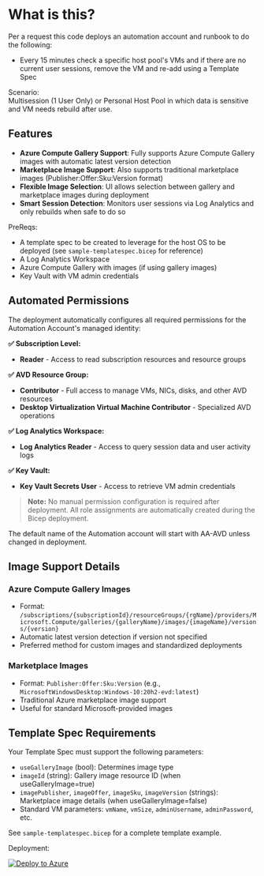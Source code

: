 # What is this?

Per a request this code deploys an automation account and runbook to do the following:  
- Every 15 minutes check a specific host pool's VMs and if there are no current user sessions, remove the VM and re-add using a Template Spec

Scenario:  
Multisession (1 User Only) or Personal Host Pool in which data is sensitive and VM needs rebuild after use.

## Features
- **Azure Compute Gallery Support**: Fully supports Azure Compute Gallery images with automatic latest version detection
- **Marketplace Image Support**: Also supports traditional marketplace images (Publisher:Offer:Sku:Version format)
- **Flexible Image Selection**: UI allows selection between gallery and marketplace images during deployment
- **Smart Session Detection**: Monitors user sessions via Log Analytics and only rebuilds when safe to do so

PreReqs: 
- A template spec to be created to leverage for the host OS to be deployed (see `sample-templatespec.bicep` for reference)
- A Log Analytics Workspace
- Azure Compute Gallery with images (if using gallery images)
- Key Vault with VM admin credentials

## Automated Permissions

The deployment automatically configures all required permissions for the Automation Account's managed identity:

**✅ Subscription Level:**
- **Reader** - Access to read subscription resources and resource groups

**✅ AVD Resource Group:**
- **Contributor** - Full access to manage VMs, NICs, disks, and other AVD resources
- **Desktop Virtualization Virtual Machine Contributor** - Specialized AVD operations

**✅ Log Analytics Workspace:**
- **Log Analytics Reader** - Access to query session data and user activity logs

**✅ Key Vault:**
- **Key Vault Secrets User** - Access to retrieve VM admin credentials

> **Note:** No manual permission configuration is required after deployment. All role assignments are automatically created during the Bicep deployment.

The default name of the Automation account will start with AA-AVD unless changed in deployment.

## Image Support Details

### Azure Compute Gallery Images
- Format: `/subscriptions/{subscriptionId}/resourceGroups/{rgName}/providers/Microsoft.Compute/galleries/{galleryName}/images/{imageName}/versions/{version}`
- Automatic latest version detection if version not specified
- Preferred method for custom images and standardized deployments

### Marketplace Images  
- Format: `Publisher:Offer:Sku:Version` (e.g., `MicrosoftWindowsDesktop:Windows-10:20h2-evd:latest`)
- Traditional Azure marketplace image support
- Useful for standard Microsoft-provided images

## Template Spec Requirements

Your Template Spec must support the following parameters:
- `useGalleryImage` (bool): Determines image type
- `imageId` (string): Gallery image resource ID (when useGalleryImage=true)
- `imagePublisher`, `imageOffer`, `imageSku`, `imageVersion` (strings): Marketplace image details (when useGalleryImage=false)
- Standard VM parameters: `vmName`, `vmSize`, `adminUsername`, `adminPassword`, etc.

See `sample-templatespec.bicep` for a complete template example.

Deployment:  

[![Deploy to Azure](https://aka.ms/deploytoazurebutton)](https://portal.azure.com/#blade/Microsoft_Azure_CreateUIDef/CustomDeploymentBlade/uri/https%3A%2F%2Fraw.githubusercontent.com%2FS-Rimmer%2FRebuildAfterLogoff%2Fmaster%2Fdeploy.json/uiFormDefinitionUri/https%3A%2F%2Fraw.githubusercontent.com%2FS-Rimmer%2FRebuildAfterLogoff%2Fmaster%2FuiDefinition.json)

